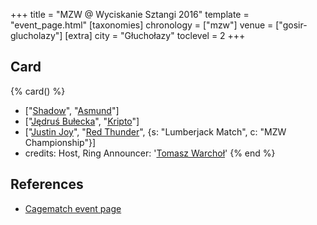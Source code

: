 +++
title = "MZW @ Wyciskanie Sztangi 2016"
template = "event_page.html"
[taxonomies]
chronology = ["mzw"]
venue = ["gosir-glucholazy"]
[extra]
city = "Głuchołazy"
toclevel = 2
+++

## Card

{% card() %}
- ["[Shadow](@/w/shadow.md)", "[Asmund](@/w/asmund.md)"]
- ["[Jędruś Bułecka](@/w/jedrus-bulecka.md)", "[Kripto](@/w/kripto.md)"]
- ["[Justin Joy](@/w/justin-joy.md)", "[Red Thunder](@/w/red-thunder.md)", {s: "Lumberjack
      Match", c: "MZW Championship"}]
- credits:
    Host, Ring Announcer: '[Tomasz Warchoł](@/w/tomasz-warchol.md)'
{% end %}

## References

* [Cagematch event page](https://www.cagematch.net/?id=1&nr=153086)
